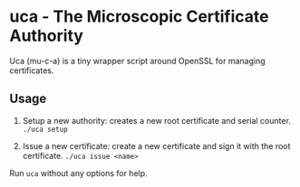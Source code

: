 # uca - The Microscopic Certificate Authority
Uca (mu-c-a) is a tiny wrapper script around OpenSSL for managing certificates.

## Usage
1.  Setup a new authority: creates a new root certificate and serial counter.
        ```./uca setup```

2.  Issue a new certificate: create a new certificate and sign it with the root certificate.
        ```./uca issue <name>```

Run `uca` without any options for help.